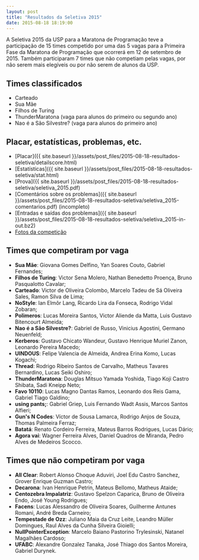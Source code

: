 ```yaml
---
layout: post
title: "Resultados da Seletiva 2015"
date: 2015-08-18 18:19:00
---
```


A Seletiva 2015 da USP para a Maratona de Programação teve a participação
de 15 times competido por uma das 5 vagas para a Primeira Fase da Maratona
de Programação que ocorrerá em 12 de setembro de 2015.
Também participaram 7 times que não competiam pelas vagas, por não serem
mais elegíveis ou por não serem de alunos da USP.


## Times classificados
- Carteado
- Sua Mãe
- Filhos de Turing
- ThunderMaratona (vaga para alunos do primeiro ou segundo ano)
- Nao é a São Silvestre? (vaga para alunos do primeiro ano)


## Placar, estatísticas, problemas, etc.
- [Placar]({{ site.baseurl }}/assets/post_files/2015-08-18-resultados-seletiva/detailscore.html)
- [Estatísticas]({{ site.baseurl }}/assets/post_files/2015-08-18-resultados-seletiva/stat.html)
- [Prova]({{ site.baseurl }}/assets/post_files/2015-08-18-resultados-seletiva/seletiva_2015.pdf)
- [Comentários sobre os problemas]({{ site.baseurl }}/assets/post_files/2015-08-18-resultados-seletiva/seletiva_2015-comentarios.pdf) (incompleto)
- [Entradas e saídas dos problemas]({{ site.baseurl }}/assets/post_files/2015-08-18-resultados-seletiva/seletiva_2015-in-out.bz2)
- [Fotos da competição](https://www.facebook.com/media/set/?set=a.907386099342104.1073741838.609146922499358&type=3)


## Times que competiram por vaga
- **Sua Mãe**: Giovana Gomes Delfino, Yan Soares Couto, Gabriel Fernandes;
- **Filhos de Turing**: Victor Sena Molero, Nathan Benedetto Proença, Bruno Pasqualotto Cavalar;
- **Carteado**: Victor de Oliveira Colombo, Marcelo Tadeu de Sá Oliveira Sales, Ramon Silva de Lima;
- **NoStyle**: Ian Elmôr Lang, Ricardo Lira da Fonseca, Rodrigo Vidal Zobaran;
- **Polimeros**: Lucas Moreira Santos, Victor Aliende da Matta, Luis Gustavo Bitencourt Almeida;
- **Nao é a São Silvestre?**: Gabriel de Russo, Vinicius Agostini, Germano Neuenfeld;
- **Kerberos**: Gustavo Chicato Wandeur, Gustavo Henrique Muriel Zanon, Leonardo Pereira Macedo;
- **UINDOUS**: Felipe Valencia de Almeida, Andrea Erina Komo, Lucas Kogachi;
- **Thread**: Rodrigo Ribeiro Santos de Carvalho, Matheus Tavares Bernardino, Lucas Seiki Oshiro;
- **ThunderMaratona**: Douglas Mitsuo Yamada Yoshida, Tiago Koji Castro Shibata, Sadi Kneipp Neto;
- **Favo 10110**: Lucas Magno Dantas Ramos, Leonardo dos Reis Gama, Gabriel Tiago Galdino;
- **using pants;**: Gabriel Griep, Luis Fernando Wadt Assis, Marcos Santos Alfieri;
- **Gun's N Codes**: Víctor de Sousa Lamarca, Rodrigo Anjos de Souza, Thomas Palmeira Ferraz;
- **Batatá**: Renato Cordeiro Ferreira, Mateus Barros Rodrigues, Lucas Dário;
- **Agora vai**: Wagner Ferreira Alves, Daniel Quadros de Miranda, Pedro Alves de Medeiros Scocco.

## Times que não competiram por vaga

- **All Clear**: Robert Alonso Choque Aduviri, Joel Edu Castro Sanchez, Grover Enrique Guzman Castro;
- **Decarona**: Ivan Henrique Petrin, Mateus Bellomo, Matheus Ataide;
- **Centozebra Impalatriz**: Gustavo Spelzon Caparica, Bruno de Oliveira Endo, José Young Rodrigues;
- **Facens**: Lucas Alessandro de Oliveira Soares, Guilherme Antunes Romani, André Breda Carneiro;
- **Tempestade de Ozz**: Juliano Maia da Cruz Leite, Leandro Müller Domingues, Raul Alves da Cunha Silveira Gioielli;
- **NullPointerException**: Marcelo Baiano Pastorino Trylesinski, Natanel Magalhães Cardoso;
- **UFABC**: Alexandre Gonzalez Tanaka, José Thiago dos Santos Moreira, Gabriel Durynek.